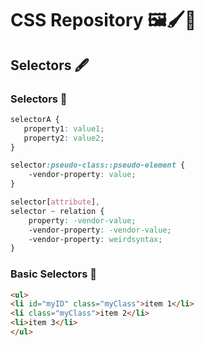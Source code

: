 # CSS Repository 🖼️🖌️📸

## Selectors 🖋️

### Selectors 🔵

```css
selectorA {
   property1: value1;
   property2: value2;
}

selector:pseudo-class::pseudo-element {
    -vendor-property: value;
}

selector[attribute],
selector ~ relation {
    property: -vendor-value;
    -vendor-property: -vendor-value;
    -vendor-property: weirdsyntax;
}
```
### Basic Selectors 🔵

```html
<ul>
<li id="myID" class="myClass">item 1</li>
<li class="myClass">item 2</li>
<li>item 3</li>
</ul>
```
